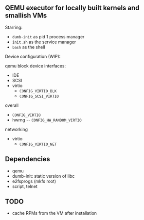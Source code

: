 QEMU executor for locally built kernels and smallish VMs
--------------------------------------------------------

Starring:

* `dumb-init` as pid 1 process manager
* `init.sh` as the service manager
* `bash` as the shell

Device configuration (WIP):

qemu block device interfaces:

* IDE
* SCSI
* virtio
  * `CONFIG_VIRTIO_BLK`
  * `CONFIG_SCSI_VIRTIO`

overall
  * `CONFIG_VIRTIO`
  * hwrng -- `CONFIG_HW_RANDOM_VIRTIO`

networking
* virtio
  * `CONFIG_VIRTIO_NET`


Dependencies
------------

* qemu
* dumb-init: static version of libc
* e2fsprogs (mkfs root)
* script, telnet


TODO
----

* cache RPMs from the VM after installation

